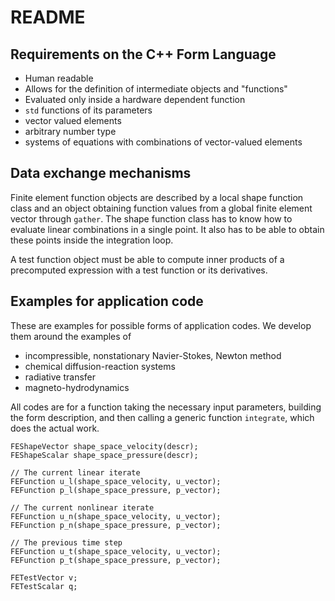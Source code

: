 # README

## Requirements on the C++ Form Language

- Human readable
- Allows for the definition of intermediate objects and "functions"
- Evaluated only inside a hardware dependent function
- `std` functions of its parameters
- vector valued elements
- arbitrary number type
- systems of equations with combinations of vector-valued elements

## Data exchange mechanisms

Finite element function objects are described by a local shape
function class and an object obtaining function values from a global
finite element vector through `gather`. The shape function class has
to know how to evaluate linear combinations in a single point. It also
has to be able to obtain these points inside the integration loop.

A test function object must be able to compute inner products of a
precomputed expression with a test function or its derivatives.

## Examples for application code

These are examples for possible forms of application codes. We develop
them around the examples of

- incompressible, nonstationary Navier-Stokes, Newton method
- chemical diffusion-reaction systems
- radiative transfer
- magneto-hydrodynamics

All codes are for a function taking the necessary input parameters,
building the form description, and then calling a generic function
`integrate`, which does the actual work.

~~~~
FEShapeVector shape_space_velocity(descr);
FEShapeScalar shape_space_pressure(descr);

// The current linear iterate
FEFunction u_l(shape_space_velocity, u_vector);
FEFunction p_l(shape_space_pressure, p_vector);

// The current nonlinear iterate
FEFunction u_n(shape_space_velocity, u_vector);
FEFunction p_n(shape_space_pressure, p_vector);

// The previous time step
FEFunction u_t(shape_space_velocity, u_vector);
FEFunction p_t(shape_space_pressure, p_vector);

FETestVector v;
FETestScalar q;
~~~~
